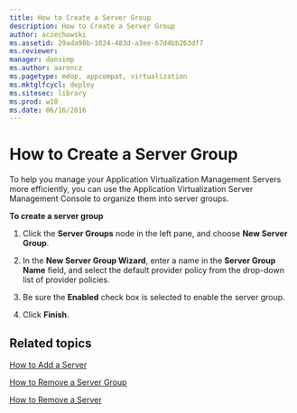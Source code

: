 ```yaml
---
title: How to Create a Server Group
description: How to Create a Server Group
author: aczechowski
ms.assetid: 29ada98b-1024-483d-a3ee-67d4bb263df7
ms.reviewer: 
manager: dansimp
ms.author: aaroncz
ms.pagetype: mdop, appcompat, virtualization
ms.mktglfcycl: deploy
ms.sitesec: library
ms.prod: w10
ms.date: 06/16/2016
---
```



# How to Create a Server Group


To help you manage your Application Virtualization Management Servers more efficiently, you can use the Application Virtualization Server Management Console to organize them into server groups.

**To create a server group**

1.  Click the **Server Groups** node in the left pane, and choose **New Server Group**.

2.  In the **New Server Group Wizard**, enter a name in the **Server Group Name** field, and select the default provider policy from the drop-down list of provider policies.

3.  Be sure the **Enabled** check box is selected to enable the server group.

4.  Click **Finish**.

## Related topics


[How to Add a Server](how-to-add-a-server.md)

[How to Remove a Server Group](how-to-remove-a-server-group.md)

[How to Remove a Server](how-to-remove-a-server.md)

 

 





